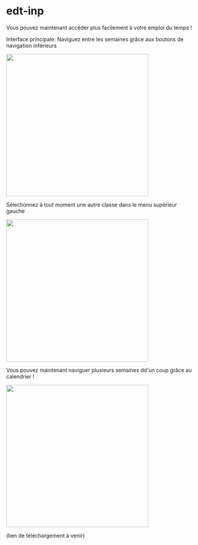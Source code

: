 # edt-inp
Vous pouvez maintenant accéder plus facilement à votre emploi du temps !

Interface principale:
Naviguez entre les semaines grâce aux boutons de navigation inférieurs
<html>
  <img src="https://github.com/seventeen-apps/edt-inp/assets/143645247/59b98f2a-8180-4bf0-8358-bde1d3e50c3e" url-to-image" width="380">
</html>

Sélectionnez à tout moment une autre classe dans le menu supérieur gauche
<html>
  <img src="https://github.com/seventeen-apps/edt-inp/assets/143645247/b7ff97b9-8340-4dad-9fe9-5ce70f2947ee" url-to-image" width="380">
</html>

Vous pouvez maintenant naviguer plusieurs semaines dd'un coup grâce au calendrier !
<html>
  <img src="https://github.com/seventeen-apps/edt-inp/assets/143645247/41fcfbce-c7e2-401a-97cb-35df4142f00d" url-to-image" width="380">
</html>

(lien de téléchargement à venir)
